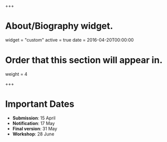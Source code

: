 +++
# About/Biography widget.
widget = "custom"
active = true
date = 2016-04-20T00:00:00

# Order that this section will appear in.
weight = 4

+++

# Important Dates
- **Submission**: 15 April
- **Notification**: 17 May
- **Final version**: 31 May
- **Workshop**: 28 June
